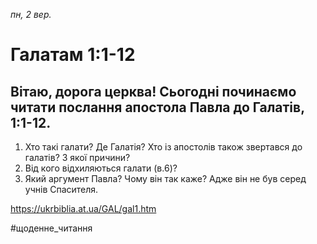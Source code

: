 
_пн, 2 вер._

# Галатам 1:1-12

## Вітаю, дорога церква! Сьогодні починаємо читати послання апостола Павла до Галатів, 1:1-12.
1. Хто такі галати? Де Галатія? Хто із апостолів також звертався до галатів? З якої причини?
2. Від кого відхиляються галати (в.6)?
3. Який аргумент Павла? Чому він так каже? Адже він не був серед учнів Спасителя.

https://ukrbiblia.at.ua/GAL/gal1.htm 

#щоденне_читання
